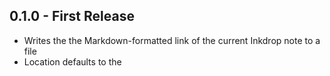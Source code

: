 ## 0.1.0 - First Release
- Writes the the Markdown-formatted link of the current Inkdrop note to a file
- Location defaults to the
